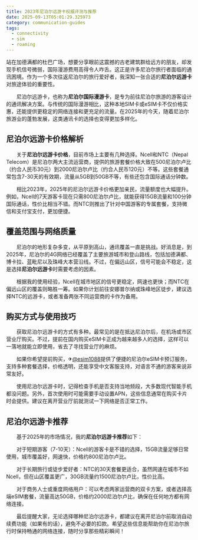 ```yaml
---
title: 2023年尼泊尔远游卡权威评测与推荐
date: 2025-09-13T05:01:29.325973
category: communication-guides
tags:
  - connectivity
  - sim
  - roaming
---
```


站在加德满都的杜巴广场，想要分享眼前这震撼的古老建筑群给远方的朋友，却发现手机信号微弱，国际漫游费用高得令人咋舌。这正是许多尼泊尔旅行者面临的通讯困境。作为一个多次往返尼泊尔的旅行爱好者，我深知一张合适的**尼泊尔远游卡**对旅途体验的重要性。

　　尼泊尔远游卡，也称为**尼泊尔国际漫游卡**，是专为前往尼泊尔旅游的游客设计的通讯解决方案。与传统的国际漫游相比，这种本地SIM卡或eSIM卡不仅价格实惠，还能提供更稳定的网络连接和更充足的流量。在2025年的今天，随着尼泊尔旅游业的蓬勃发展，这类通讯卡的选择也变得更加多样化。

## 尼泊尔远游卡价格解析

　　关于**尼泊尔远游卡价格**，目前市场上主要有几种选择。Ncell和NTC（Nepal Telecom）是尼泊尔两大主流运营商，提供的旅游套餐价格大致在500尼泊尔卢比（约合人民币30元）到2000尼泊尔卢比（约合人民币120元）不等。这些套餐通常包含7-30天的有效期，流量从5GB到50GB不等，有些还包含国际通话分钟数。

　　相比2023年，2025年的尼泊尔远游卡价格更加亲民，流量额度也大幅提升。例如，Ncell的7天游客卡现在只需800尼泊尔卢比，就能获得15GB流量和100分钟国际通话，性价比相当不错。而NTC则推出了针对中国游客的专属套餐，支持微信和支付宝支付，更加便捷。

## 覆盖范围与网络质量

　　尼泊尔的地形复杂多变，从平原到高山，通讯覆盖一直是挑战。好消息是，到2025年，尼泊尔的4G网络已经覆盖了主要旅游城市和登山路线，包括加德满都、博卡拉、蓝毗尼以及珠峰大本营沿线。不过，在偏远山区，信号可能会不稳定，这是选择**尼泊尔远游卡**时需要考虑的因素。

　　根据我的使用经验，Ncell在城市地区的信号更稳定，网速也更快；而NTC在偏远山区的覆盖则略胜一筹。如果你计划前往安娜普尔纳或珠峰地区徒步，建议选择NTC的远游卡，或者准备两张不同运营商的卡作为备用。

## 购买方式与使用技巧

　　获取尼泊尔远游卡的方式有多种。最常见的是在抵达尼泊尔后，在机场或市区营业厅购买。不过，提前在国内购买eSIM卡正成为越来越多人的选择，这样可以一落地就能立即使用，省去了寻找营业厅的麻烦。

　　如果你希望提前购买，✈[@esim1088](https://t.me/s/esim1088)提供了便捷的尼泊尔eSIM卡预订服务，支持多种套餐选择，价格透明，还能享受中文客服支持，对语言不通的游客来说非常友好。

　　使用尼泊尔远游卡时，记得检查手机是否支持当地频段，大多数现代智能手机都没问题。另外，首次使用时可能需要手动设置APN，这些信息通常在购买卡片时会提供。建议在离开营业厅前就测试一下网络是否正常工作。

## 尼泊尔远游卡推荐

　　基于2025年的市场情况，我的**尼泊尔远游卡推荐**如下：

　　对于短期游客（7-10天）：Ncell的游客卡是不错的选择，15GB流量足够日常使用，城市覆盖好，网速快，价格约800尼泊尔卢比。

　　对于长期旅行或徒步爱好者：NTC的30天套餐更适合，虽然网速在城市不如Ncell，但在山区覆盖更广，30GB流量约1500尼泊尔卢比，性价比高。

　　对于商务人士或重度网络用户：可以考虑两家运营商的双卡方案，或者选择高端eSIM套餐，流量高达50GB，价格约2000尼泊尔卢比，确保在任何地方都有网络连接。

　　最后提醒大家，无论选择哪种尼泊尔远游卡，都建议在离开尼泊尔前取消自动续费功能（如果有的话），避免不必要的扣款。希望这些信息能帮助你在尼泊尔旅行时保持畅通的网络连接，随时分享那些精彩瞬间！